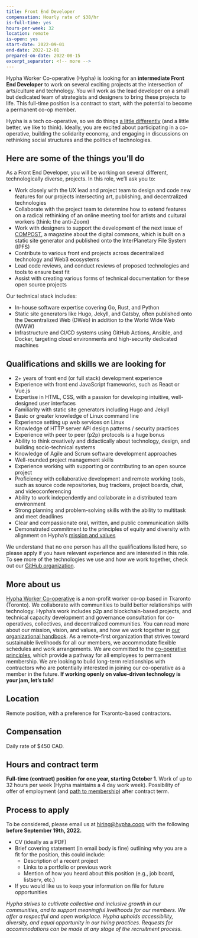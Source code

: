 ```yaml
---
title: Front End Developer 
compensation: Hourly rate of $38/hr
is-full-time: yes
hours-per-week: 32
location: remote
is-open: yes
start-date: 2022-09-01
end-date: 2022-12-01
prepared-on-date: 2022-08-15
excerpt_separator: <!-- more -->
---
```

<a>Hypha Worker Co-operative</a> (Hypha) is looking for an <b>intermediate Front End Developer</b> to work on several exciting projects at the intersection of arts/culture and technology. <!-- more --> You will work as the lead developer on a small but dedicated team of strategists and designers to bring these projects to life. This full-time position is a contract to start, with the potential to become a permanent co-op member.

Hypha is a tech co-operative, so we do things <a href="https://hypha.coop/dripline/how-we-co-operate/">a little differently</a> (and a little better, we like to think). Ideally, you are excited about participating in a co-operative, building the solidarity economy, and engaging in discussions on rethinking social structures and the politics of technologies.
## Here are some of the things you’ll do
As a Front End Developer, you will be working on several different, technologically diverse, projects. In this role, we’ll ask you to:  

* Work closely with the UX lead and project team to design and code new features for our projects intersecting art, publishing, and decentralized technologies
* Collaborate with the project team to determine how to extend features on a radical rethinking of an online meeting tool for artists and cultural workers (think: the anti-Zoom)
* Work with designers to support the development of the next issue of <a href="https://two.compost.digital/about/">COMPOST</a>, a magazine about the digital commons, which is built on a static site generator and published onto the InterPlanetary File System (IPFS)
* Contribute to various front end projects across decentralized technology and Web3 ecosystems
* Lead code reviews, and conduct reviews of proposed technologies and tools to ensure best fit
* Assist with creating various forms of technical documentation for these open source projects

Our technical stack includes: 
* In-house software expertise covering Go, Rust, and Python
* Static site generators like Hugo, Jekyll, and Gatsby, often published onto the Decentralized Web (DWeb) in addition to the World Wide Web (WWW)
* Infrastructure and CI/CD systems using GitHub Actions, Ansible, and Docker, targeting cloud environments and high-security dedicated machines

## Qualifications and skills we are looking for
* 2+ years of front end (or full stack) development experience
* Experience with front end JavaScript frameworks, such as React or Vue.js 
* Expertise in HTML, CSS, with a passion for developing intuitive, well-designed user interfaces 
* Familiarity with static site generators including Hugo and Jekyll 
* Basic or greater knowledge of Linux command line 
* Experience setting up web services on Linux
* Knowledge of HTTP server API design patterns / security practices
* Experience with peer to peer (p2p) protocols is a huge bonus
* Ability to think creatively and didactically about technology, design, and building socio-technical systems
* Knowledge of Agile and Scrum software development approaches
* Well-rounded project management skills
* Experience working with supporting or contributing to an open source project
* Proficiency with collaborative development and remote working tools, such as source code repositories, bug trackers, project boards, chat, and videoconferencing 
* Ability to work independently and collaborate in a distributed team environment
* Strong planning and problem-solving skills with the ability to multitask and meet deadlines
* Clear and compassionate oral, written, and public communication skills
* Demonstrated commitment to the principles of equity and diversity with alignment on Hypha’s <a href="https://handbook.hypha.coop/vision.html">mission and values</a>

We understand that no one person has all the qualifications listed here, so please apply if you have relevant experience and are interested in this role. To see more of the technologies we use and how we work together, check out our <a href="https://github.com/hyphacoop">GitHub organization</a>.

## More about us
<a href="https://hypha.coop">Hypha Worker Co-operative</a> is a non-profit worker co-op based in Tkaronto (Toronto). We collaborate with communities to build better relationships with technology. Hypha’s work includes p2p and blockchain-based projects, and technical capacity development and governance consultation for co-operatives, collectives, and decentralized communities. You can read more about our mission, vision, and values, and how we work together in <a href="https://handbook.hypha.coop/">our organizational handbook</a>. 
As a remote-first organization that strives toward sustainable livelihoods for all our members, we accommodate flexible schedules and work arrangements. We are committed to the <a href="https://www.ica.coop/en/cooperatives/cooperative-identity">co-operative principles</a>, which provide a pathway for all employees to permanent membership. We are looking to build long-term relationships with contractors who are potentially interested in joining our co-operative as a member in the future. <b>If working openly on value-driven technology is your jam, let’s talk!</b>

## Location
Remote position, with a preference for Tkaronto-based contractors.

## Compensation
Daily rate of $450 CAD.

## Hours and contract term
<b>Full-time (contract) position for one year, starting October 1</b>. Work of up to 32 hours per week (Hypha maintains a 4 day work week). Possibility of offer of employment (and <a href="https://handbook.hypha.coop/bylaws.html#2-membership">path to membership</a>) after contract term.

## Process to apply
To be considered, please email us at <a href="mailto:hiring@hypha.coop">hiring@hypha.coop</a> with the following <b>before September 19th, 2022.</b>
* CV (ideally as a PDF)
* Brief covering statement (in email body is fine) outlining why you are a fit for the position, this could include:
    * Description of a recent project
    * Links to a portfolio or previous work
    * Mention of how you heard about this position (e.g., job board, listserv, etc.)
* If you would like us to keep your information on file for future opportunities

<em>Hypha strives to cultivate collective and inclusive growth in our communities, and to support meaningful livelihoods for our members. We offer a respectful and open workplace. Hypha upholds accessibility, diversity, and equal opportunity in our hiring practices. Requests for accommodations can be made at any stage of the recruitment process.</em> 
